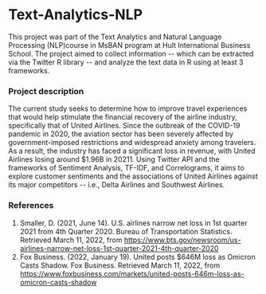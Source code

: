 # Text-Analytics-NLP

This project was part of the Text Analytics and Natural Language Processing (NLP)course in MsBAN program at Hult International Business School. The project aimed to collect information -- which can be extracted via the Twitter R library -- and analyze the text data in R using at least 3 frameworks. 

### Project description
The current study seeks to determine how to improve travel experiences that would help stimulate the financial recovery of the airline industry, specifically that of United Airlines. Since the outbreak of the COVID-19 pandemic in 2020, the aviation sector has been severely affected by government-imposed restrictions and widespread anxiety among travelers. As a result, the industry has faced a significant loss in revenue, with United Airlines losing around $1.96B in 20211. Using Twitter API and the frameworks of Sentiment Analysis, TF-IDF, and Correlograms, it aims to explore customer sentiments and the associations of United Airlines against its major competitors -- i.e., Delta Airlines and Southwest Airlines. 






### References
1. Smaller, D. (2021, June 14). U.S. airlines narrow net loss in 1st quarter 2021 from 4th Quarter 2020. Bureau of Transportation Statistics. Retrieved March 11, 2022, from https://www.bts.gov/newsroom/us-airlines-narrow-net-loss-1st-quarter-2021-4th-quarter-2020 
2. Fox Business. (2022, January 19). United posts $646M loss as Omicron Casts Shadow. Fox Business. Retrieved March 11, 2022, from https://www.foxbusiness.com/markets/united-posts-646m-loss-as-omicron-casts-shadow
